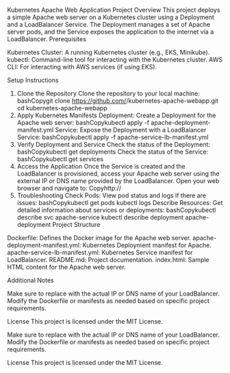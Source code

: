 Kubernetes Apache Web Application
Project Overview
This project deploys a simple Apache web server on a Kubernetes cluster using a Deployment and a LoadBalancer Service. The Deployment manages a set of Apache server pods, and the Service exposes the application to the internet via a LoadBalancer.
Prerequisites

Kubernetes Cluster: A running Kubernetes cluster (e.g., EKS, Minikube).
kubectl: Command-line tool for interacting with the Kubernetes cluster.
AWS CLI: For interacting with AWS services (if using EKS).

Setup Instructions
1. Clone the Repository
Clone the repository to your local machine:
bashCopygit clone https://github.com/<your-username>/kubernetes-apache-webapp.git
cd kubernetes-apache-webapp
2. Apply Kubernetes Manifests
Deployment: Create a Deployment for the Apache web server:
bashCopykubectl apply -f apache-deployment-manifest.yml
Service: Expose the Deployment with a LoadBalancer Service:
bashCopykubectl apply -f apache-service-lb-manifest.yml
3. Verify Deployment and Service
Check the status of the Deployment:
bashCopykubectl get deployments
Check the status of the Service:
bashCopykubectl get services
4. Access the Application
Once the Service is created and the LoadBalancer is provisioned, access your Apache web server using the external IP or DNS name provided by the LoadBalancer. Open your web browser and navigate to:
Copyhttp://<external-ip-or-dns>
5. Troubleshooting
Check Pods: View pod status and logs if there are issues:
bashCopykubectl get pods
kubectl logs <pod-name>
Describe Resources: Get detailed information about services or deployments:
bashCopykubectl describe svc apache-service
kubectl describe deployment apache-deployment
Project Structure

Dockerfile: Defines the Docker image for the Apache web server.
apache-deployment-manifest.yml: Kubernetes Deployment manifest for Apache.
apache-service-lb-manifest.yml: Kubernetes Service manifest for LoadBalancer.
README.md: Project documentation.
index.html: Sample HTML content for the Apache web server.

Additional Notes

Make sure to replace <external-ip-or-dns> with the actual IP or DNS name of your LoadBalancer.
Modify the Dockerfile or manifests as needed based on specific project requirements.

License
This project is licensed under the MIT License.

Make sure to replace <external-ip-or-dns> with the actual IP or DNS name of your LoadBalancer.
Modify the Dockerfile or manifests as needed based on specific project requirements.

License
This project is licensed under the MIT License.
